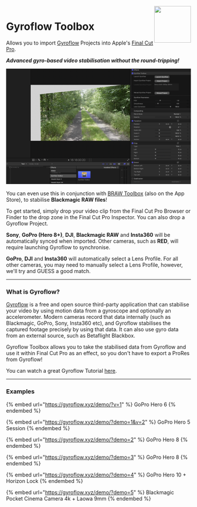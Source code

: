 <img class="rightLogo" src="https://gyroflowtoolbox.io/static/logo.png" align="right" style="width: 100px !important; height: 100px !important;" />

# Gyroflow Toolbox

Allows you to import [Gyroflow](https://github.com/gyroflow/gyroflow) Projects into Apple's [Final Cut Pro](https://www.apple.com/final-cut-pro/).

_**Advanced gyro-based video stabilisation without the round-tripping!**_

![](static/interface.png)

You can even use this in conjunction with [BRAW Toolbox](https://brawtoolbox.io) (also on the App Store), to stabilise **Blackmagic RAW files**!

To get started, simply drop your video clip from the Final Cut Pro Browser or Finder to the drop zone in the Final Cut Pro Inspector. You can also drop a Gyroflow Project.

**Sony**, **GoPro (Hero 8+)**, **DJI**, **Blackmagic RAW** and **Insta360** will be automatically synced when imported. Other cameras, such as **RED**, will require launching Gyroflow to synchronise.

**GoPro**, **DJI** and **Insta360** will automatically select a Lens Profile. For all other cameras, you may need to manually select a Lens Profile, however, we'll try and GUESS a good match.

---

### What is Gyroflow?

[Gyroflow](https://github.com/gyroflow/gyroflow) is a free and open source third-party application that can stabilise your video by using motion data from a gyroscope and optionally an accelerometer. Modern cameras record that data internally (such as Blackmagic, GoPro, Sony, Insta360 etc), and Gyroflow stabilises the captured footage precisely by using that data. It can also use gyro data from an external source, such as Betaflight Blackbox.

Gyroflow Toolbox allows you to take the stabilised data from Gyroflow and use it within Final Cut Pro as an effect, so you don't have to export a ProRes from Gyroflow!

You can watch a great Gyroflow Tutorial [here](https://www.youtube.com/watch?v=QAds3x8UU1w).

---

### Examples

{% embed url="https://gyroflow.xyz/demo/?v=1" %}
GoPro Hero 6
{% endembed %}

{% embed url="https://gyroflow.xyz/demo/?demo=1&v=2" %}
GoPro Hero 5 Session
{% endembed %}

{% embed url="https://gyroflow.xyz/demo/?demo=2" %}
GoPro Hero 8
{% endembed %}

{% embed url="https://gyroflow.xyz/demo/?demo=3" %}
GoPro Hero 8
{% endembed %}

{% embed url="https://gyroflow.xyz/demo/?demo=4" %}
GoPro Hero 10 + Horizon Lock
{% endembed %}

{% embed url="https://gyroflow.xyz/demo/?demo=5" %}
Blackmagic Pocket Cinema Camera 4k + Laowa 9mm
{% endembed %}